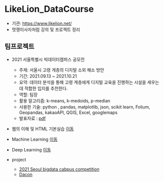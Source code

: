 # LikeLion_DataCourse
  + 기관: https://www.likelion.net/
  + 멋쟁이사자처럼 강의 및 프로젝트 정리

## 팀프로젝트
*  2021 서울특별시 빅데이터캠퍼스 공모전
    * 주제: 서울시 고령 게층의 디지털 소외 해소 방안
    * 기간: 2021.09.13 ~ 2021.10.21
    * 요약: 데이터 분석을 통해 고령 계층에게 디지털 교육을 진행하는 시설을 세우는데 적합한 입지를 추천한다.
    * 역할: 팀장
    * 활용 알고리즘: k-means, k-medoids, p-median
    * 사용한 기술: python , pandas, matplotlib, json, scikit learn, Folium, Geopandas, kakaoAPI, QGIS, Excel, googlemaps
    * 발표자료 : [pdf](https://github.com/sjoonl/LikeLion/blob/main/project/2021_seoul_bigdata_campus_competition/%5B2021%20%EC%84%9C%EC%9A%B8%EC%8B%9C%EB%B9%85%EC%BA%A0%EA%B3%B5%EB%AA%A8%EC%A0%84%5D_%5B%EB%94%94%EC%86%8C%EC%84%9C%5D_%EB%B6%84%EC%84%9D%EA%B2%B0%EA%B3%BC%EC%84%9C.pptx)



  * 웹의 이해 및 HTML 기본실습 [이동](https://github.com/sjoonl/LikeLion/tree/main/web)
  * Machine Learning [이동](https://github.com/sjoonl/LikeLion/tree/main/machin_learning)
  * Deep Learning [이동](https://github.com/sjoonl/LikeLion/tree/main/deep_learning)
  * project 
    * [2021 Seoul bigdata cabpus competition](https://github.com/sjoonl/LikeLion/tree/main/project/2021_seoul_bigdata_campus_competition
)
    * [Dacon](https://github.com/sjoonl/LikeLion/tree/main/project/Dacon)

